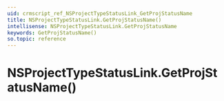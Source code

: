 ```yaml
---
uid: crmscript_ref_NSProjectTypeStatusLink_GetProjStatusName
title: NSProjectTypeStatusLink.GetProjStatusName()
intellisense: NSProjectTypeStatusLink.GetProjStatusName
keywords: GetProjStatusName()
so.topic: reference
---
```


# NSProjectTypeStatusLink.GetProjStatusName()

